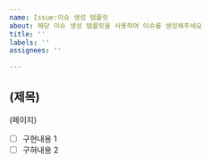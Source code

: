 ```yaml
---
name: Issue:이슈 생성 템플릿
about: 해당 이슈 생성 템플릿을 사용하여 이슈를 생성해주세요
title: ''
labels: ''
assignees: ''

---
```


(제목)
---
(페이지)
- [ ] 구현내용 1
- [ ] 구혀내용 2
